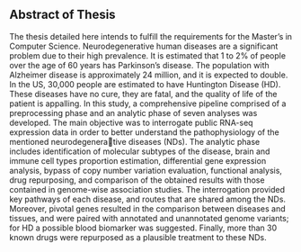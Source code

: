 ## Abstract of Thesis

The thesis detailed here intends to fulfill the requirements for the Master’s in Computer Science. Neurodegenerative human diseases are a significant problem due to their high prevalence. It is estimated that 1 to 2% of people over the age of 60 years has Parkinson’s disease. The population with Alzheimer disease is approximately 24 million, and it is expected to double. In the US, 30,000 people are estimated to have Huntington Disease (HD). These diseases have no cure, they are fatal, and the quality of life of the patient is appalling. In this study, a comprehensive pipeline comprised of a preprocessing phase and an analytic phase of seven analyses was developed. The main objective was to interrogate public RNA-seq expression data in order to better understand the pathophysiology of the mentioned neurodegenerative diseases (NDs). The analytic phase includes identification of molecular subtypes of the disease, brain and immune cell types proportion estimation, differential gene expression analysis, bypass of copy number variation evaluation, functional analysis, drug repurposing, and comparison of the obtained results with those contained in genome-wise association studies. The interrogation provided key pathways of each disease, and routes that are shared among the NDs. Moreover, pivotal genes resulted in the comparison between diseases and tissues, and were paired with annotated and unannotated genome variants; for HD a possible blood biomarker was suggested. Finally, more than 30 known drugs were repurposed as a plausible treatment to these NDs.
